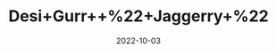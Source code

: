 ---
title: 'Desi+Gurr++%22+Jaggerry+%22'
date: '2022-10-03' 
metatag: '' 
inventory: '0' 
draft: false 
# meta description 
shortDescripton: 'It+prevents+respiratory+problems+and+helps+with+weight+loss.'
description: 'Food+Product'
longdescription: ''
featured: True
# product Price
price: '160.0'
# Product Short Description
shortDescription: 'It+prevents+respiratory+problems+and+helps+with+weight+loss.'
productID: 'D53A464B-2025-ED11-9968-005056B3A416'
type: 'products'
category: 'Food+Product' 
thumnailproduct: 'https://eraconnect.blob.core.windows.net/product-images/aminsaddiquidawakhana/D53A464B-2025-ED11-9968-005056B3A416.webp' 
images:
  - image: 'https://eraconnect.blob.core.windows.net/product-images/aminsaddiquidawakhana/D53A464B-2025-ED11-9968-005056B3A416.webp'  
Variants:
---